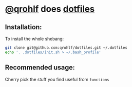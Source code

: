 # [@qrohlf](https://github.com/qrohlf) does [dotfiles](http://dotfiles.github.io)

## Installation:
To install the whole shebang:

```bash
git clone git@github.com:qrohlf/dotfiles.git ~/.dotfiles
echo '. .dotfiles/init.sh > ~/.bash_profile'
```

## Recommended usage:
Cherry pick the stuff you find useful from `functions`
